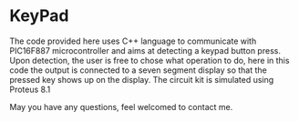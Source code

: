 # KeyPad
The code provided here uses C++ language to communicate with PIC16F887 microcontroller and aims at detecting a keypad button press. Upon detection, the user is free to chose what operation to do, here in this code the output is connected to a seven segment display so that the pressed key shows up on the display. The circuit kit is simulated using Proteus 8.1

May you have any questions, feel welcomed to contact me.  
